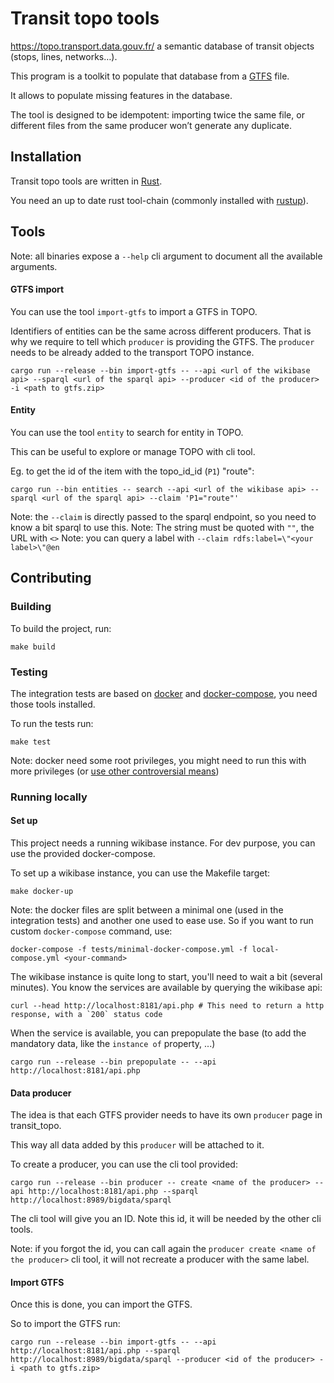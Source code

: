 # Transit topo tools

https://topo.transport.data.gouv.fr/ a semantic database of transit objects (stops, lines, networks…).

This program is a toolkit to populate that database from a [GTFS](https://gtfs.org) file.

It allows to populate missing features in the database.

The tool is designed to be idempotent: importing twice the same file, or different files from the same producer won’t generate any duplicate.

## Installation

Transit topo tools are written in [Rust](https://www.rust-lang.org/).

You need an up to date rust tool-chain (commonly installed with [rustup](https://rustup.rs/)).

## Tools

Note: all binaries expose a `--help` cli argument to document all the available arguments.

#### GTFS import

You can use the tool `import-gtfs` to import a GTFS in TOPO.

Identifiers of entities can be the same across different producers. That is why we require to tell which `producer` is providing the GTFS.
The `producer` needs to be already added to the transport TOPO instance.

    cargo run --release --bin import-gtfs -- --api <url of the wikibase api> --sparql <url of the sparql api> --producer <id of the producer> -i <path to gtfs.zip>

#### Entity

You can use the tool `entity` to search for entity in TOPO.

This can be useful to explore or manage TOPO with cli tool.

Eg. to get the id of the item with the topo_id_id (`P1`) "route":

    cargo run --bin entities -- search --api <url of the wikibase api> --sparql <url of the sparql api> --claim 'P1="route"'

Note: the `--claim` is directly passed to the sparql endpoint, so you need to know a bit sparql to use this.
Note: The string must be quoted with `""`, the URL with `<>`
Note: you can query a label with `--claim rdfs:label=\"<your label>\"@en`

## Contributing

### Building

To build the project, run:

    make build

### Testing

The integration tests are based on [docker](https://www.docker.com) and [docker-compose](https://docs.docker.com/compose/), you need those tools installed.

To run the tests run:

    make test

Note: docker need some root privileges, you might need to run this with more privileges (or [use other controversial means](https://docs.docker.com/install/linux/linux-postinstall/))

### Running locally

#### Set up
This project needs a running wikibase instance. For dev purpose, you can use the provided docker-compose.

To set up a wikibase instance, you can use the Makefile target:

    make docker-up

Note: the docker files are split between a minimal one (used in the integration tests) and another one used to ease use. So if you want to run custom `docker-compose` command, use:

    docker-compose -f tests/minimal-docker-compose.yml -f local-compose.yml <your-command>

The wikibase instance is quite long to start, you'll need to wait a bit (several minutes).
You know the services are available by querying the wikibase api:

    curl --head http://localhost:8181/api.php # This need to return a http response, with a `200` status code

When the service is available, you can prepopulate the base (to add the mandatory data, like the `instance of` property, ...)

    cargo run --release --bin prepopulate -- --api http://localhost:8181/api.php


#### Data producer

The idea is that each GTFS provider needs to have its own `producer` page in transit_topo.

This way all data added by this `producer` will be attached to it.

To create a producer, you can use the cli tool provided:

    cargo run --release --bin producer -- create <name of the producer> --api http://localhost:8181/api.php --sparql http://localhost:8989/bigdata/sparql

The cli tool will give you an ID. Note this id, it will be needed by the other cli tools.

Note: if you forgot the id, you can call again the `producer create <name of the producer>` cli tool, it will not recreate a producer with the same label.

#### Import GTFS

Once this is done, you can import the GTFS.
    
So to import the GTFS run:

    cargo run --release --bin import-gtfs -- --api http://localhost:8181/api.php --sparql http://localhost:8989/bigdata/sparql --producer <id of the producer> -i <path to gtfs.zip>
